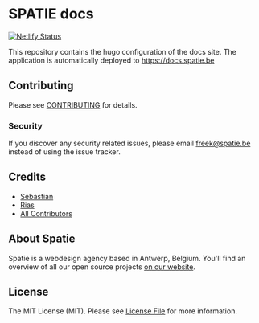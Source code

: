 # SPATIE docs

[![Netlify Status](https://api.netlify.com/api/v1/badges/855d0daf-00d9-4dcb-8fca-66f51c48edee/deploy-status)](https://app.netlify.com/sites/docs-spatie/deploys)

This repository contains the hugo configuration of the docs site. The application is automatically deployed to https://docs.spatie.be

## Contributing

Please see [CONTRIBUTING](CONTRIBUTING.md) for details.

### Security

If you discover any security related issues, please email freek@spatie.be instead of using the issue tracker.

## Credits

- [Sebastian](https://github.com/sebastiandedeyne)
- [Rias](https://github.com/riasvdv)
- [All Contributors](../../contributors)

## About Spatie

Spatie is a webdesign agency based in Antwerp, Belgium. You'll find an overview of all our open source projects [on our website](https://spatie.be/opensource).

## License

The MIT License (MIT). Please see [License File](LICENSE.md) for more information.
